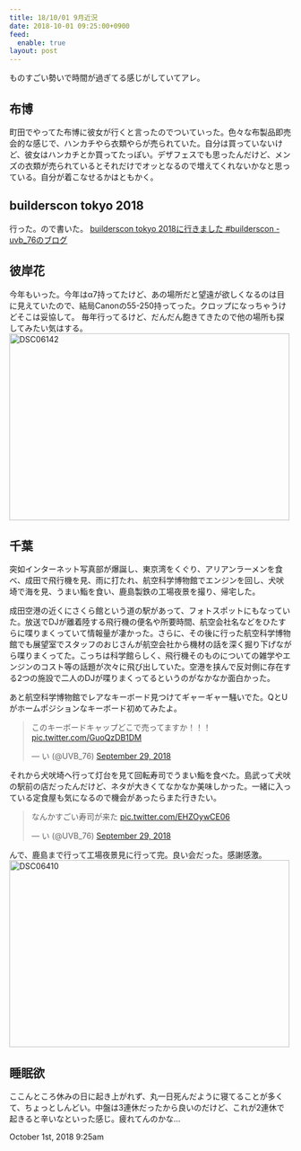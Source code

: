 ```yaml
---
title: 18/10/01 9月近況
date: 2018-10-01 09:25:00+0900
feed:
  enable: true
layout: post
---
```

<p>ものすごい勢いで時間が過ぎてる感じがしていてアレ。</p>    <h2>布博</h2>    <p>      町田でやってた布博に彼女が行くと言ったのでついていった。色々な布製品即売会的な感じで、ハンカチやら衣類やらが売られていた。自分は買っていないけど、彼女はハンカチとか買ってたっぽい。デザフェスでも思ったんだけど、メンズの衣類が売られているとそれだけでオッとなるので増えてくれないかなと思っている。自分が着こなせるかはともかく。    </p>    <h2>builderscon tokyo 2018</h2>    <p>      行った。ので書いた。      <a href="https://uvb-76.hatenablog.com/entry/2018/09/14/015948" target="_blank">builderscon tokyo 2018に行きました #builderscon - uvb_76のブログ</a>    </p>    <h2>彼岸花</h2>    <p>      今年もいった。今年はα7持ってたけど、あの場所だと望遠が欲しくなるのは目に見えていたので、結局Canonの55-250持ってった。クロップになっちゃうけどそこは妥協して。      毎年行ってるけど、だんだん飽きてきたので他の場所も探してみたい気はする。<br><a data-flickr-embed="true" href="https://www.flickr.com/photos/56290428@N06/44909364401/in/album-72157701724374505/" title="DSC06142" target="_blank"><img src="https://farm2.staticflickr.com/1922/44909364401_de09b7dbb7.jpg" width="500" height="333" alt="DSC06142"></a>      <script async src="//embedr.flickr.com/assets/client-code.js" charset="utf-8"></script>    </p>    <h2>千葉</h2>    <p>      突如インターネット写真部が爆誕し、東京湾をくぐり、アリアンラーメンを食べ、成田で飛行機を見、雨に打たれ、航空科学博物館でエンジンを回し、犬吠埼で海を見、うまい鮨を食い、鹿島製鉄の工場夜景を撮り、帰宅した。    </p>    <p>      成田空港の近くにさくら館という道の駅があって、フォトスポットにもなっていた。放送でDJが離着陸する飛行機の便名や所要時間、航空会社名などをひたすらに喋りまくっていて情報量が凄かった。さらに、その後に行った航空科学博物館でも展望室でスタッフのおじさんが航空会社から機材の話を深く掘り下げながら喋りまくってた。こっちは科学館らしく、飛行機そのものについての雑学やエンジンのコスト等の話題が次々に飛び出していた。空港を挟んで反対側に存在する2つの施設で二人のDJが喋りまくってるというのがなかなか面白かった。    </p>    <p>      あと航空科学博物館でレアなキーボード見つけてギャーギャー騒いでた。QとUがホームポジションなキーボード初めてみたよ。    </p>    <blockquote class="twitter-tweet" data-lang="en">      <p lang="ja" dir="ltr">        このキーボードキャップどこで売ってますか！！！        <a href="https://t.co/GuoQzDB1DM" target="_blank">pic.twitter.com/GuoQzDB1DM</a>      </p>      — い (@UVB_76)      <a href="https://twitter.com/UVB_76/status/1045947565152194560?ref_src=twsrc%5Etfw" target="_blank">September 29, 2018</a>    </blockquote>    <script async src="https://platform.twitter.com/widgets.js" charset="utf-8"></script>    <p>      それから犬吠埼へ行って灯台を見て回転寿司でうまい鮨を食べた。島武って犬吠の駅前の店だったんだけど、ネタが大きくてなかなか美味しかった。一緒に入っている定食屋も気になるので機会があったらまた行きたい。    </p>    <blockquote class="twitter-tweet" data-lang="en">      <p lang="ja" dir="ltr">        なんかすごい寿司が来た        <a href="https://t.co/EHZOywCE06" target="_blank">pic.twitter.com/EHZOywCE06</a>      </p>      — い (@UVB_76)      <a href="https://twitter.com/UVB_76/status/1045998552663519233?ref_src=twsrc%5Etfw" target="_blank">September 29, 2018</a>    </blockquote>    <script async src="https://platform.twitter.com/widgets.js" charset="utf-8"></script>    <p>      んで、鹿島まで行って工場夜景見に行って完。良い会だった。感謝感激。      <a data-flickr-embed="true" href="https://www.flickr.com/photos/56290428@N06/44970269592/in/album-72157700348403481/" title="DSC06410" target="_blank"><img src="https://farm2.staticflickr.com/1909/44970269592_644f7860f5.jpg" width="500" height="333" alt="DSC06410"></a>      <script async src="//embedr.flickr.com/assets/client-code.js" charset="utf-8"></script>    </p>    <h2>睡眠欲</h2>    <p>      ここんところ休みの日に起き上がれず、丸一日死んだように寝てることが多くて、ちょっとしんどい。中盤は3連休だったから良いのだけど、これが2連休で起きると辛いなといった感じ。疲れてんのかな…    </p>    <div id="footer">      <span id="timestamp"> October 1st, 2018 9:25am </span>    </div>
